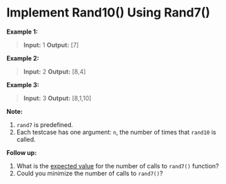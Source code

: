 # Implement Rand10() Using Rand7()
**Example 1:**

>**Input:** 1
>**Output:** [7]

**Example 2:**

>**Input:** 2
>**Output:** [8,4]

**Example 3:**

>**Input:** 3
>**Output:** [8,1,10]

**Note:**

1.  `rand7` is predefined.
2.  Each testcase has one argument: `n`, the number of times that `rand10` is called.

**Follow up:**

1.  What is the [expected value](https://en.wikipedia.org/wiki/Expected_value) for the number of calls to `rand7()` function?
2.  Could you minimize the number of calls to `rand7()`?
